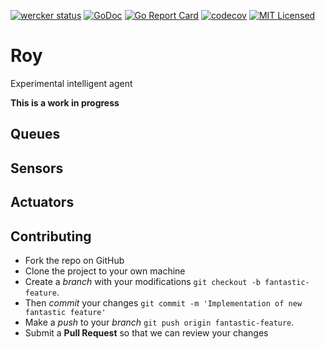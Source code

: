 [![wercker status](https://app.wercker.com/status/86bff4c527e70d8376b6e6ed708a059d/s/master "wercker status")](https://app.wercker.com/project/byKey/86bff4c527e70d8376b6e6ed708a059d)
[![GoDoc](https://godoc.org/github.com/crgimenes/Roy?status.png)](https://godoc.org/github.com/crgimenes/Roy)
[![Go Report Card](https://goreportcard.com/badge/github.com/crgimenes/Roy)](https://goreportcard.com/report/github.com/crgimenes/Roy)
[![codecov](https://codecov.io/gh/crgimenes/Roy/branch/master/graph/badge.svg)](https://codecov.io/gh/crgimenes/goConfig)
[![MIT Licensed](https://img.shields.io/badge/license-MIT-green.svg)](https://tldrlegal.com/license/mit-license)


# Roy

Experimental intelligent agent

**This is a work in progress**

## Queues

## Sensors

## Actuators






## Contributing

- Fork the repo on GitHub
- Clone the project to your own machine
- Create a *branch* with your modifications `git checkout -b fantastic-feature`.
- Then _commit_ your changes `git commit -m 'Implementation of new fantastic feature'`
- Make a _push_ to your _branch_ `git push origin fantastic-feature`.
- Submit a **Pull Request** so that we can review your changes

